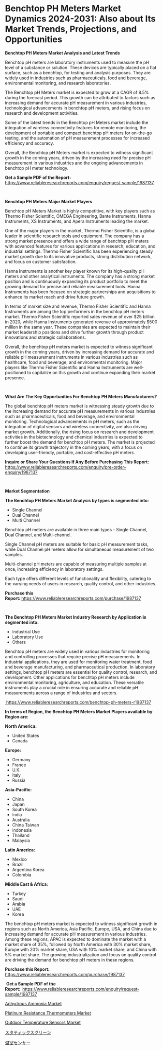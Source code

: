 <p><h1>Benchtop PH Meters Market Dynamics 2024-2031: Also about Its Market Trends, Projections, and Opportunities</h1></p><p><strong>Benchtop PH Meters Market Analysis and Latest Trends</strong></p>
<p><p>Benchtop pH meters are laboratory instruments used to measure the pH level of a substance or solution. These devices are typically placed on a flat surface, such as a benchtop, for testing and analysis purposes. They are widely used in industries such as pharmaceuticals, food and beverage, environmental monitoring, and research laboratories.</p><p>The Benchtop pH Meters market is expected to grow at a CAGR of 8.5% during the forecast period. This growth can be attributed to factors such as increasing demand for accurate pH measurement in various industries, technological advancements in benchtop pH meters, and rising focus on research and development activities.</p><p>Some of the latest trends in the Benchtop pH Meters market include the integration of wireless connectivity features for remote monitoring, the development of portable and compact benchtop pH meters for on-the-go testing, and the automation of pH measurement processes for increased efficiency and accuracy.</p><p>Overall, the Benchtop pH Meters market is expected to witness significant growth in the coming years, driven by the increasing need for precise pH measurement in various industries and the ongoing advancements in benchtop pH meter technology.</p></p>
<p><strong>Get a Sample PDF of the Report:&nbsp;</strong> <a href="https://www.reliableresearchreports.com/enquiry/request-sample/1987137">https://www.reliableresearchreports.com/enquiry/request-sample/1987137</a></p>
<p>&nbsp;</p>
<p><strong>Benchtop PH Meters Major Market Players</strong></p>
<p><p>Benchtop pH Meters Market is highly competitive, with key players such as Thermo Fisher Scientific, OMEGA Engineering, Bante Instruments, Hanna Instruments, XS Instruments, and Apera Instruments leading the market. </p><p>One of the major players in the market, Thermo Fisher Scientific, is a global leader in scientific research tools and equipment. The company has a strong market presence and offers a wide range of benchtop pH meters with advanced features for various applications in research, education, and industrial settings. Thermo Fisher Scientific has been experiencing steady market growth due to its innovative products, strong distribution network, and focus on customer satisfaction.</p><p>Hanna Instruments is another key player known for its high-quality pH meters and other analytical instruments. The company has a strong market position and is continuously expanding its product portfolio to meet the growing demand for precise and reliable measurement tools. Hanna Instruments has been focused on strategic partnerships and acquisitions to enhance its market reach and drive future growth.</p><p>In terms of market size and revenue, Thermo Fisher Scientific and Hanna Instruments are among the top performers in the benchtop pH meters market. Thermo Fisher Scientific reported sales revenue of over $25 billion in 2020, while Hanna Instruments generated revenue of approximately $500 million in the same year. These companies are expected to maintain their market leadership positions and drive further growth through product innovations and strategic collaborations.</p><p>Overall, the benchtop pH meters market is expected to witness significant growth in the coming years, driven by increasing demand for accurate and reliable pH measurement instruments in various industries such as healthcare, food and beverage, and environmental monitoring. Major players like Thermo Fisher Scientific and Hanna Instruments are well-positioned to capitalize on this growth and continue expanding their market presence.</p></p>
<p>&nbsp;</p>
<p><strong>What Are The Key Opportunities For Benchtop PH Meters Manufacturers?</strong></p>
<p><p>The global benchtop pH meters market is witnessing steady growth due to the increasing demand for accurate pH measurements in various industries such as pharmaceuticals, food and beverage, and environmental monitoring. Technological advancements in pH meters, such as the integration of digital sensors and wireless connectivity, are also driving market growth. Additionally, the rising focus on research and development activities in the biotechnology and chemical industries is expected to further boost the demand for benchtop pH meters. The market is projected to continue its growth trajectory in the coming years, with a focus on developing user-friendly, portable, and cost-effective pH meters.</p></p>
<p><strong>Inquire or Share Your Questions If Any Before Purchasing This Report:</strong> <a href="https://www.reliableresearchreports.com/enquiry/pre-order-enquiry/1987137">https://www.reliableresearchreports.com/enquiry/pre-order-enquiry/1987137</a></p>
<p>&nbsp;</p>
<p><strong>Market Segmentation</strong></p>
<p><strong>The Benchtop PH Meters Market Analysis by types is segmented into:</strong></p>
<p><ul><li>Single Channel</li><li>Dual Channel</li><li>Multi Channel</li></ul></p>
<p><p>Benchtop pH meters are available in three main types - Single Channel, Dual Channel, and Multi-channel. </p><p>Single Channel pH meters are suitable for basic pH measurement tasks, while Dual Channel pH meters allow for simultaneous measurement of two samples. </p><p>Multi-channel pH meters are capable of measuring multiple samples at once, increasing efficiency in laboratory settings. </p><p>Each type offers different levels of functionality and flexibility, catering to the varying needs of users in research, quality control, and other industries.</p></p>
<p><strong>Purchase this Report:&nbsp;</strong><a href="https://www.reliableresearchreports.com/purchase/1987137">https://www.reliableresearchreports.com/purchase/1987137</a></p>
<p>&nbsp;</p>
<p><strong>The Benchtop PH Meters Market Industry Research by Application is segmented into:</strong></p>
<p><ul><li>Industrial Use</li><li>Laboratory Use</li><li>Others</li></ul></p>
<p><p>Benchtop pH meters are widely used in various industries for monitoring and controlling processes that require precise pH measurements. In industrial applications, they are used for monitoring water treatment, food and beverage manufacturing, and pharmaceutical production. In laboratory settings, benchtop pH meters are essential for quality control, research, and development. Other applications for benchtop pH meters include environmental monitoring, agriculture, and education. These versatile instruments play a crucial role in ensuring accurate and reliable pH measurements across a range of industries and sectors.</p></p>
<p><a href="https://www.reliableresearchreports.com/benchtop-ph-meters-r1987137">&nbsp;https://www.reliableresearchreports.com/benchtop-ph-meters-r1987137</a></p>
<p><strong>In terms of Region, the Benchtop PH Meters Market Players available by Region are:</strong></p>
<p>
    <p> <strong> North America: </strong>
        <ul>
            <li>United States</li>
            <li>Canada</li>
        </ul>
        </p> 
    <p> <strong> Europe: </strong>
        <ul>
            <li>Germany</li>
            <li>France</li>
            <li>U.K.</li>
            <li>Italy</li>
            <li>Russia</li>
        </ul>
        </p> 
    <p> <strong> Asia-Pacific: </strong>
        <ul>
            <li>China</li>
            <li>Japan</li>
            <li>South Korea</li>
            <li>India</li>
            <li>Australia</li>
            <li>China Taiwan</li>
            <li>Indonesia</li>
            <li>Thailand</li>
            <li>Malaysia</li>
        </ul>
        </p> 
    <p> <strong> Latin America: </strong>
        <ul>
            <li>Mexico</li>
            <li>Brazil</li>
            <li>Argentina Korea</li>
            <li>Colombia</li>
        </ul>
        </p> 
    <p> <strong> Middle East & Africa: </strong>
        <ul>
            <li>Turkey</li>
            <li>Saudi</li>
            <li>Arabia</li>
            <li>UAE</li>
            <li>Korea</li>
        </ul>
    </p>
    </p>
<p><p>The benchtop pH meters market is expected to witness significant growth in regions such as North America, Asia Pacific, Europe, USA, and China due to increasing demand for accurate pH measurement in various industries. Among these regions, APAC is expected to dominate the market with a market share of 35%, followed by North America with 30% market share, Europe with 20% market share, USA with 10% market share, and China with 5% market share. The growing industrialization and focus on quality control are driving the demand for benchtop pH meters in these regions.</p></p>
<p><strong>Purchase this Report: </strong><a href="https://www.reliableresearchreports.com/purchase/1987137">https://www.reliableresearchreports.com/purchase/1987137</a></p>
<p>&nbsp;<strong>Get a Sample PDF of the Report:&nbsp;&nbsp;</strong><a href="https://www.reliableresearchreports.com/enquiry/request-sample/1987137">https://www.reliableresearchreports.com/enquiry/request-sample/1987137</a></p>
<p><strong></strong></p>
<p><p><a href="https://issuu.com/reportprime-2/docs/anhydrous-ammonia-market-size-2030.pptx">Anhydrous Ammonia Market</a></p><p><a href="https://github.com/ruddyyedelwadw/Market-Research-Report-List-2/blob/main/platinum-resistance-thermometers-market.md">Platinum Resistance Thermometers Market</a></p><p><a href="https://github.com/jaidynmorantestelletmjzya/Market-Research-Report-List-2/blob/main/outdoor-temperature-sensors-market.md">Outdoor Temperature Sensors Market</a></p><p><a href="https://github.com/nxboeu02965442/Market-Research-Report-List-1/blob/main/923567534032.md">スタティックスクリーン</a></p><p><a href="https://github.com/moulafa/Market-Research-Report-List-1/blob/main/150950534033.md">温室センサー</a></p></p>